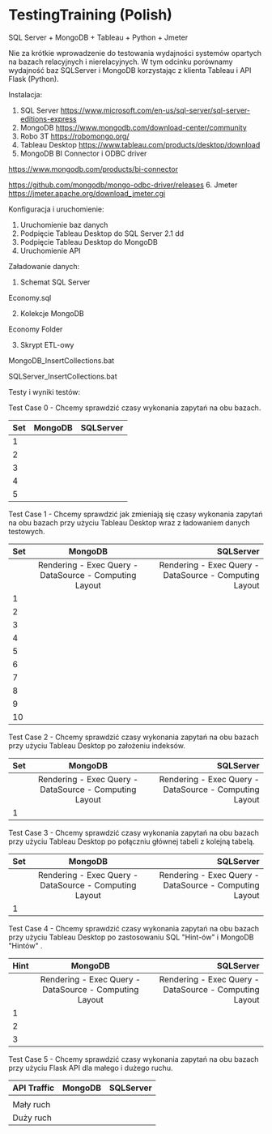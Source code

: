 # TestingTraining (Polish)
SQL Server + MongoDB + Tableau + Python + Jmeter

Nie za krótkie wprowadzenie do testowania wydajności systemów opartych na bazach relacyjnych i nierelacyjnych.
W tym odcinku porównamy wydajność baz SQLServer i MongoDB korzystając z klienta Tableau i API Flask (Python).

Instalacja:
1. SQL Server
https://www.microsoft.com/en-us/sql-server/sql-server-editions-express
2. MongoDB
https://www.mongodb.com/download-center/community
3. Robo 3T
https://robomongo.org/
4. Tableau Desktop
https://www.tableau.com/products/desktop/download
5. MongoDB BI Connector i ODBC driver

https://www.mongodb.com/products/bi-connector

https://github.com/mongodb/mongo-odbc-driver/releases
6. Jmeter
https://jmeter.apache.org/download_jmeter.cgi


Konfiguracja i uruchomienie:
1. Uruchomienie baz danych
2. Podpięcie Tableau Desktop do SQL Server 
2.1 dd
3. Podpięcie Tableau Desktop do MongoDB
4. Uruchomienie API


Załadowanie danych:
1. Schemat SQL Server

Economy.sql

2. Kolekcje MongoDB

Economy Folder

3. Skrypt ETL-owy

MongoDB_InsertCollections.bat

SQLServer_InsertCollections.bat


Testy i wyniki testów: 

Test Case 0 - Chcemy sprawdzić czasy wykonania zapytań na obu bazach.

| Set        | MongoDB           | SQLServer  |
| ------------- |:-------------:| -----:|
|  1   | |  |
|  2   | |  |
|  3   | |  |
|  4   | |  |
|  5   | |  |


Test Case 1 - Chcemy sprawdzić jak zmieniają się czasy wykonania zapytań na obu bazach przy użyciu Tableau Desktop wraz z ładowaniem danych testowych.

| Set        | MongoDB           | SQLServer  |
| ------------- |:-------------:| -----:|
|      | Rendering - Exec Query - DataSource - Computing Layout | Rendering - Exec Query - DataSource - Computing Layout |
|  1   | |  |
|  2   | |  |
|  3   | |  |
|  4   | |  |
|  5   | |  |
|  6   | |  |
|  7   | |  |
|  8   | |  |
|  9   | |  |
|  10  | |  |


Test Case 2 - Chcemy sprawdzić czasy wykonania zapytań na obu bazach przy użyciu Tableau Desktop po założeniu indeksów.

| Set        | MongoDB           | SQLServer  |
| ------------- |:-------------:| -----:|
|      | Rendering - Exec Query - DataSource - Computing Layout | Rendering - Exec Query - DataSource - Computing Layout |
|  1   | |  |


Test Case 3 - Chcemy sprawdzić czasy wykonania zapytań na obu bazach przy użyciu Tableau Desktop po połączniu głównej tabeli z kolejną tabelą.

| Set        | MongoDB           | SQLServer  |
| ------------- |:-------------:| -----:|
|      | Rendering - Exec Query - DataSource - Computing Layout | Rendering - Exec Query - DataSource - Computing Layout |
|  1   | |  |


Test Case 4 - Chcemy sprawdzić czasy wykonania zapytań na obu bazach przy użyciu Tableau Desktop po zastosowaniu SQL "Hint-ów" i MongoDB "Hintów" .

| Hint        | MongoDB           | SQLServer  |
| ------------- |:-------------:| -----:|
|      | Rendering - Exec Query - DataSource - Computing Layout | Rendering - Exec Query - DataSource - Computing Layout |
|  1   | |  |
|  2   | |  |
|  3   | |  |


Test Case 5 - Chcemy sprawdzić czasy wykonania zapytań na obu bazach przy użyciu Flask API dla małego i dużego ruchu.

| API Traffic        | MongoDB           | SQLServer  |
| ------------- |:-------------:| -----:|
|    |  | |
|  Mały ruch   | |  |
|  Duży ruch   | |  |
